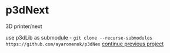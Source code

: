 # p3dNext
3D printer/next


use p3dLib as submodule - `git clone --recurse-submodules https://github.com/ayaromenok/p3dNex`
[continue previous project](https://github.com/ayaromenok/prn3d_next3dprinter)

